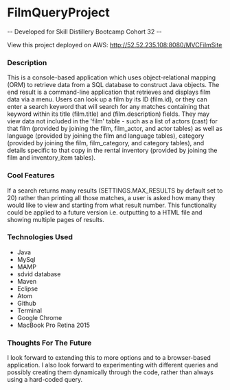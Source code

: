 # FilmQueryProject

  -- Developed for Skill Distillery Bootcamp Cohort 32 --
  
  View this project deployed on AWS: http://52.52.235.108:8080/MVCFilmSite

### Description

  This is a console-based application which uses object-relational mapping (ORM) to retrieve data from a SQL database to construct Java objects.  The end result is a command-line application that retrieves and displays film data via a menu.  Users can look up a film by its ID (film.id), or they can enter a search keyword that will search for any matches containing that keyword within its title (film.title) and (film.description) fields.  They may view data not included in the 'film' table - such as a list of actors (cast) for that film (provided by joining the film, film_actor, and actor tables) as well as language (provided by joining the film and language tables), category (provided by joining the film, film_category, and category tables), and details specific to that copy in the rental inventory (provided by joining the film and inventory_item tables).
### Cool Features

  If a search returns many results (SETTINGS.MAX_RESULTS by default set to 20) rather than printing all those matches, a user is asked how many they would like to view and starting from what result number.  This functionality could be applied to a future version i.e. outputting to a HTML file and showing multiple pages of results.

### Technologies Used

- Java
- MySql
- MAMP
- sdvid database
- Maven
- Eclipse
- Atom
- Github
- Terminal
- Google Chrome
- MacBook Pro Retina 2015

### Thoughts For The Future

  I look forward to extending this to more options and to a browser-based application.  I also look forward to experimenting with different queries and possibly creating them dynamically through the code, rather than always using a hard-coded query.
